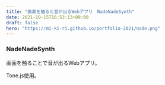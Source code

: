 ```yaml
---
title: "画面を触ると音が出るWebアプリ　NadeNadeSynth"
date: 2021-10-15T16:53:13+09:00
draft: false
hero: "https://mi-ki-ri.github.io/portfolio-2021/nade.png"
---
```


### NadeNadeSynth

画面を触ることで音が出るWebアプリ。

Tone.js使用。
